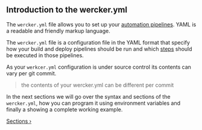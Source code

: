 ## Introduction to the wercker.yml

The `wercker.yml` file allows you to set up your [automation
pipelines](/learn/pipelines/01_introduction.html). YAML is a readable
and friendly markup language.

The `wercker.yml` file is a configuration
file in the YAML format that specify how your build and deploy pipelines
should be run and which [steps](/learn/steps/01_introduction.html)
should be executed in those pipelines.

As your `werkcer.yml` configuration is under source control its contents
can vary per git commit.

> the contents of your wercker.yml can be different per commit

In the next sections we will go over the syntax and sections of the
`wercker.yml`, how you can program it using environment variables and
finally a showing a complete working example.

[Sections &rsaquo;](/learn/wercker-yml/02_sections.html "nav next yml")
